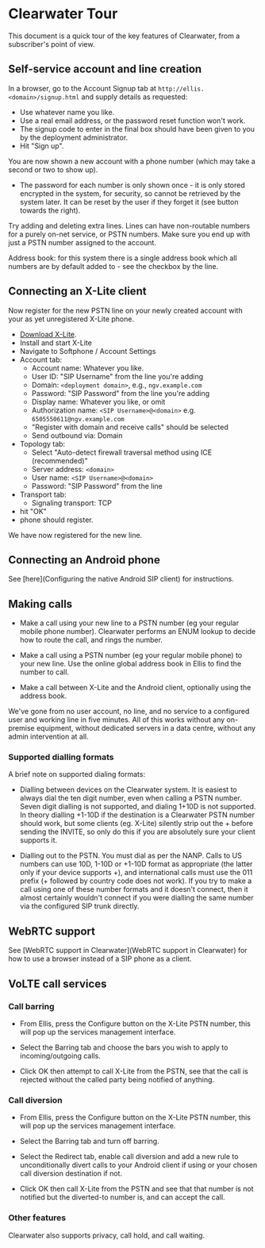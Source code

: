 Clearwater Tour
===============

This document is a quick tour of the key features of Clearwater, from
a subscriber's point of view.

Self-service account and line creation
--------------------------------------

In a browser, go to the Account Signup tab at
`http://ellis.<domain>/signup.html` and supply details as requested:
- Use whatever name you like.
- Use a real email address, or the password reset function won't work.
- The signup code to enter in the final box should have been given to
  you by the deployment administrator.
- Hit "Sign up".

You are now shown a new account with a phone number (which may take a
second or two to show up).
- The password for each number is only shown once - it is only stored
encrypted in the system, for security, so cannot be retrieved by the
system later. It can be reset by the user if they forget it (see button
towards the right).

Try adding and deleting extra lines. Lines can have non-routable
numbers for a purely on-net service, or PSTN numbers. Make sure you
end up with just a PSTN number assigned to the account.

Address book: for this system there is a single address book which all
numbers are by default added to - see the checkbox by the line.

Connecting an X-Lite client
---------------------------

Now register for the new PSTN line on your newly created account with
your as yet unregistered X-Lite phone.

- [Download X-Lite](http://www.counterpath.com/x-lite-download.html).
- Install and start X-Lite
- Navigate to Softphone / Account Settings
- Account tab:
    - Account name: Whatever you like.
    - User ID: "SIP Username" from the line you're adding
    - Domain: `<deployment domain>`, e.g., `ngv.example.com`
    - Password: "SIP Password" from the line you're adding
    - Display name: Whatever you like, or omit
    - Authorization name: `<SIP Username>@<domain>` e.g.
      `6505550611@ngv.example.com`
    - "Register with domain and receive calls" should be selected
    - Send outbound via: Domain
- Topology tab:
    - Select "Auto-detect firewall traversal method using ICE (recommended)"
    - Server address: `<domain>`
    - User name: `<SIP Username>@<domain>`
    - Password: "SIP Password" from the line
- Transport tab:
    - Signaling transport: TCP
- hit "OK"
- phone should register.

We have now registered for the new line.

Connecting an Android phone
---------------------------

See [here](Configuring the native Android SIP client) for instructions.

Making calls
------------

- Make a call using your new line to a PSTN number (eg your regular
mobile phone number). Clearwater performs an ENUM lookup to decide how
to route the call, and rings the number.

- Make a call using a PSTN number (eg your regular mobile phone) to your
new line. Use the online global address book in Ellis to find the
number to call.

- Make a call between X-Lite and the Android client, optionally using
the address book.

We've gone from no user account, no line, and no service to a
configured user and working line in five minutes. All of this works
without any on-premise equipment, without dedicated servers in a data
centre, without any admin intervention at all.

### Supported dialling formats

A brief note on supported dialing formats:

-   Dialling between devices on the Clearwater system.  It is easiest to
    always dial the ten digit number, even when calling a PSTN number.
    Seven digit dialling is not supported, and dialing 1+10D is not supported.
    In theory dialling +1-10D if the destination is a Clearwater PSTN
    number should work, but some clients (eg. X-Lite)
    silently strip out the + before sending the INVITE, so only do this
    if you are absolutely sure your client supports it.

-   Dialling out to the PSTN.  You must dial as per the NANP. Calls to US
    numbers can use 10D, 1-10D or +1-10D format as appropriate (the
    latter only if your device supports +), and international calls must
    use the 011 prefix (+ followed by country code does not work). If
    you try to make a call using one of these number formats and it
    doesn't connect, then it almost certainly wouldn't connect if you
    were dialling the same number via the configured SIP trunk directly.

WebRTC support
--------------

See [WebRTC support in Clearwater](WebRTC support in Clearwater) for
how to use a browser instead of a SIP phone as a client.

VoLTE call services
-------------------

### Call barring

- From Ellis, press the Configure button on the X-Lite PSTN number,
this will pop up the services management interface.

- Select the Barring tab and choose the bars you wish to apply to
incoming/outgoing calls.

- Click OK then attempt to call X-Lite from the PSTN, see that the
call is rejected without the called party being notified of anything.

### Call diversion

- From Ellis, press the Configure button on the X-Lite PSTN number,
this will pop up the services management interface.

- Select the Barring tab and turn off barring.

- Select the Redirect tab, enable call diversion and add a new rule to
unconditionally divert calls to your Android client if using or your
chosen call diversion destination if not.

- Click OK then call X-Lite from the PSTN and see that that number is
not notified but the diverted-to number is, and can accept the call.

### Other features

Clearwater also supports privacy, call hold, and call waiting.

